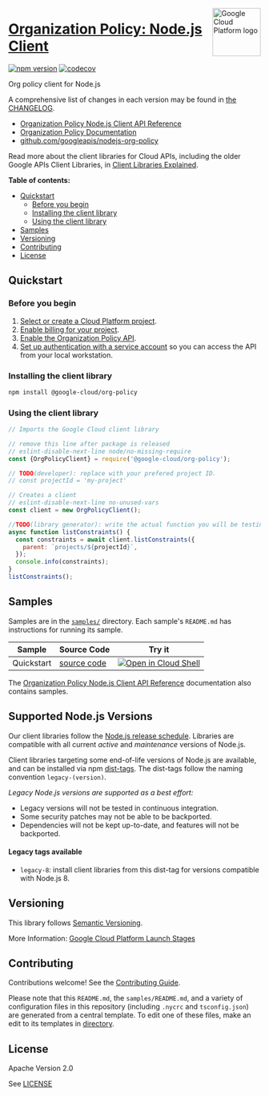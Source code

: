 [//]: # "This README.md file is auto-generated, all changes to this file will be lost."
[//]: # "To regenerate it, use `python -m synthtool`."
<img src="https://avatars2.githubusercontent.com/u/2810941?v=3&s=96" alt="Google Cloud Platform logo" title="Google Cloud Platform" align="right" height="96" width="96"/>

# [Organization Policy: Node.js Client](https://github.com/googleapis/nodejs-org-policy)


[![npm version](https://img.shields.io/npm/v/@google-cloud/org-policy.svg)](https://www.npmjs.org/package/@google-cloud/org-policy)
[![codecov](https://img.shields.io/codecov/c/github/googleapis/nodejs-org-policy/main.svg?style=flat)](https://codecov.io/gh/googleapis/nodejs-org-policy)




Org policy client for Node.js


A comprehensive list of changes in each version may be found in
[the CHANGELOG](https://github.com/googleapis/nodejs-org-policy/blob/main/CHANGELOG.md).

* [Organization Policy Node.js Client API Reference][client-docs]
* [Organization Policy Documentation][product-docs]
* [github.com/googleapis/nodejs-org-policy](https://github.com/googleapis/nodejs-org-policy)

Read more about the client libraries for Cloud APIs, including the older
Google APIs Client Libraries, in [Client Libraries Explained][explained].

[explained]: https://cloud.google.com/apis/docs/client-libraries-explained

**Table of contents:**


* [Quickstart](#quickstart)
  * [Before you begin](#before-you-begin)
  * [Installing the client library](#installing-the-client-library)
  * [Using the client library](#using-the-client-library)
* [Samples](#samples)
* [Versioning](#versioning)
* [Contributing](#contributing)
* [License](#license)

## Quickstart

### Before you begin

1.  [Select or create a Cloud Platform project][projects].
1.  [Enable billing for your project][billing].
1.  [Enable the Organization Policy API][enable_api].
1.  [Set up authentication with a service account][auth] so you can access the
    API from your local workstation.

### Installing the client library

```bash
npm install @google-cloud/org-policy
```


### Using the client library

```javascript
// Imports the Google Cloud client library

// remove this line after package is released
// eslint-disable-next-line node/no-missing-require
const {OrgPolicyClient} = require('@google-cloud/org-policy');

// TODO(developer): replace with your prefered project ID.
// const projectId = 'my-project'

// Creates a client
// eslint-disable-next-line no-unused-vars
const client = new OrgPolicyClient();

//TODO(library generator): write the actual function you will be testing
async function listConstraints() {
  const constraints = await client.listConstraints({
    parent: `projects/${projectId}`,
  });
  console.info(constraints);
}
listConstraints();

```



## Samples

Samples are in the [`samples/`](https://github.com/googleapis/nodejs-org-policy/tree/main/samples) directory. Each sample's `README.md` has instructions for running its sample.

| Sample                      | Source Code                       | Try it |
| --------------------------- | --------------------------------- | ------ |
| Quickstart | [source code](https://github.com/googleapis/nodejs-org-policy/blob/main/samples/quickstart.js) | [![Open in Cloud Shell][shell_img]](https://console.cloud.google.com/cloudshell/open?git_repo=https://github.com/googleapis/nodejs-org-policy&page=editor&open_in_editor=samples/quickstart.js,samples/README.md) |



The [Organization Policy Node.js Client API Reference][client-docs] documentation
also contains samples.

## Supported Node.js Versions

Our client libraries follow the [Node.js release schedule](https://nodejs.org/en/about/releases/).
Libraries are compatible with all current _active_ and _maintenance_ versions of
Node.js.

Client libraries targeting some end-of-life versions of Node.js are available, and
can be installed via npm [dist-tags](https://docs.npmjs.com/cli/dist-tag).
The dist-tags follow the naming convention `legacy-(version)`.

_Legacy Node.js versions are supported as a best effort:_

* Legacy versions will not be tested in continuous integration.
* Some security patches may not be able to be backported.
* Dependencies will not be kept up-to-date, and features will not be backported.

#### Legacy tags available

* `legacy-8`: install client libraries from this dist-tag for versions
  compatible with Node.js 8.

## Versioning

This library follows [Semantic Versioning](http://semver.org/).








More Information: [Google Cloud Platform Launch Stages][launch_stages]

[launch_stages]: https://cloud.google.com/terms/launch-stages

## Contributing

Contributions welcome! See the [Contributing Guide](https://github.com/googleapis/nodejs-org-policy/blob/main/CONTRIBUTING.md).

Please note that this `README.md`, the `samples/README.md`,
and a variety of configuration files in this repository (including `.nycrc` and `tsconfig.json`)
are generated from a central template. To edit one of these files, make an edit
to its templates in
[directory](https://github.com/googleapis/synthtool).

## License

Apache Version 2.0

See [LICENSE](https://github.com/googleapis/nodejs-org-policy/blob/main/LICENSE)

[client-docs]: https://cloud.google.com/nodejs/docs/reference/org-policy/latest
[product-docs]: https://cloud.google.com/resource-manager/docs/organization-policy/overview
[shell_img]: https://gstatic.com/cloudssh/images/open-btn.png
[projects]: https://console.cloud.google.com/project
[billing]: https://support.google.com/cloud/answer/6293499#enable-billing
[enable_api]: https://console.cloud.google.com/flows/enableapi?apiid=orgpolicy.googleapis.com
[auth]: https://cloud.google.com/docs/authentication/getting-started
